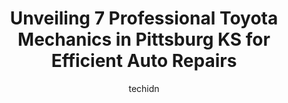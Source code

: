 ---
layout: ampstory
image: https://images.unsplash.com/photo-1533416784636-2b0ccfea6b97?ixlib=rb-4.0.3&ixid=MnwxMjA3fDB8MHxwaG90by1wYWdlfHx8fGVufDB8fHx8&auto=format&fit=crop&w=640&h=853&q=80
author: techidn
featured: false
description: Trust your vehicles maintenance and repairs to the 7 best Toyota Mechanic in Pittsburg KS, USA. With their extensive experience, cutting-edge technology, and commitment to customer satisfac
title: Unveiling 7 Professional Toyota Mechanics in Pittsburg KS for Efficient Auto Repairs
cover:
   title: Unveiling 7 Professional Toyota Mechanics in Pittsburg KS for Efficient Auto Repairs
   subtitle: Rickpate
   background: https://images.unsplash.com/photo-1533416784636-2b0ccfea6b97?ixlib=rb-4.0.3&ixid=MnwxMjA3fDB8MHxwaG90by1wYWdlfHx8fGVufDB8fHx8&auto=format&fit=crop&w=640&h=853&q=80

pages: 
 - layout: thirds
   top: <h1>#1 Kings Automotive Services, Inc.</h1>
   bottom: "<p>They did a couple of jobs for me on my 39 Ford coupe. The work was excellent and the charges were fair. Will use again. Thank you, Kings</p>"
   background: https://www.knot35.com/toplist/wp-content/uploads/2023/06/best-toyota-mechanic-1-in-pittsburg-ks-1685837848.jpeg
   backgroundblur: true
 - layout: thirds
   top: <h1>#2 Neptune Auto Repair Center</h1>
   bottom: "<p>902 W 4th St, Pittsburg, KS 66762, United States</p>"
   background: https://www.knot35.com/toplist/wp-content/uploads/2023/06/best-toyota-mechanic-2-in-pittsburg-ks-1685837848.jpeg
   cta:
      link: https://www.knot35.com/toplist/unveiling-7-professional-toyota-mechanics-in-pittsburg-ks-for-efficient-auto-repairs/
      text: Unveiling 7 Professional Toyota Mechanics in Pittsburg KS for Efficient Auto Repairs
 - layout: thirds
   top: <h1>#3 Randys Auto Repair</h1>
   bottom: "<p>402 N Smith St, Pittsburg, KS 66762, United States</p>"
   background: https://www.knot35.com/toplist/wp-content/uploads/2023/06/best-toyota-mechanic-3-in-pittsburg-ks-1685837849.jpeg
   cta:
      link: https://www.knot35.com/toplist/unveiling-7-professional-toyota-mechanics-in-pittsburg-ks-for-efficient-auto-repairs/
      text: Unveiling 7 Professional Toyota Mechanics in Pittsburg KS for Efficient Auto Repairs
 - layout: thirds
   top: <h1>#4 Vietti Auto Body Shop</h1>
   bottom: "<p>315 E 4th St, Pittsburg, KS 66762, United States</p>"
   background: https://images.unsplash.com/photo-1618556658017-fd9c732d1360?ixlib=rb-4.0.3&ixid=MnwxMjA3fDB8MHxwaG90by1wYWdlfHx8fGVufDB8fHx8&auto=format&fit=crop&w=640&h=853&q=80
   cta:
      link: https://www.knot35.com/toplist/unveiling-7-professional-toyota-mechanics-in-pittsburg-ks-for-efficient-auto-repairs/
      text: Unveiling 7 Professional Toyota Mechanics in Pittsburg KS for Efficient Auto Repairs
 - layout: thirds
   top: <h1>#5 J and J Auto Repair</h1>
   bottom: "<p>127 W 15th St, Pittsburg, KS 66762, United States</p>"
   background: https://images.unsplash.com/photo-1574169208507-84376144848b?ixlib=rb-4.0.3&ixid=MnwxMjA3fDB8MHxwaG90by1wYWdlfHx8fGVufDB8fHx8&auto=format&fit=crop&w=640&h=853&q=80
   cta:
      link: https://www.knot35.com/toplist/unveiling-7-professional-toyota-mechanics-in-pittsburg-ks-for-efficient-auto-repairs/
      text: Unveiling 7 Professional Toyota Mechanics in Pittsburg KS for Efficient Auto Repairs
 - layout: thirds
   top: <h1>#6 Sharps Auto Body & Collision, Inc.</h1>
   bottom: "<p>202 N Elm St, Pittsburg, KS 66762, United States</p>"
   background: https://images.unsplash.com/photo-1567095761054-7a02e69e5c43?ixlib=rb-4.0.3&ixid=MnwxMjA3fDB8MHxwaG90by1wYWdlfHx8fGVufDB8fHx8&auto=format&fit=crop&w=640&h=853&q=80
   cta:
      link: https://www.knot35.com/toplist/unveiling-7-professional-toyota-mechanics-in-pittsburg-ks-for-efficient-auto-repairs/
      text: Unveiling 7 Professional Toyota Mechanics in Pittsburg KS for Efficient Auto Repairs
 - layout: thirds
   top: <h1>#7 Walmart Auto Care Centers</h1>
   bottom: "<p>2710 N Broadway St, Pittsburg, KS 66762, United States</p>"
   background: https://images.unsplash.com/photo-1614648718611-0635f29016cb?ixlib=rb-4.0.3&ixid=MnwxMjA3fDB8MHxwaG90by1wYWdlfHx8fGVufDB8fHx8&auto=format&fit=crop&w=640&h=853&q=80
   cta:
      link: https://www.knot35.com/toplist/unveiling-7-professional-toyota-mechanics-in-pittsburg-ks-for-efficient-auto-repairs/
      text: Unveiling 7 Professional Toyota Mechanics in Pittsburg KS for Efficient Auto Repairs
 - layout: thirds
   middle: Continue reading...
   background: https://images.unsplash.com/photo-1595364397663-fca4f075d796?ixlib=rb-4.0.3&ixid=MnwxMjA3fDB8MHxwaG90by1wYWdlfHx8fGVufDB8fHx8&auto=format&fit=crop&w=640&h=853&q=80
   cta:
      link: https://www.knot35.com/toplist/unveiling-7-professional-toyota-mechanics-in-pittsburg-ks-for-efficient-auto-repairs/
      text: Unveiling 7 Professional Toyota Mechanics in Pittsburg KS for Efficient Auto Repairs
      
---